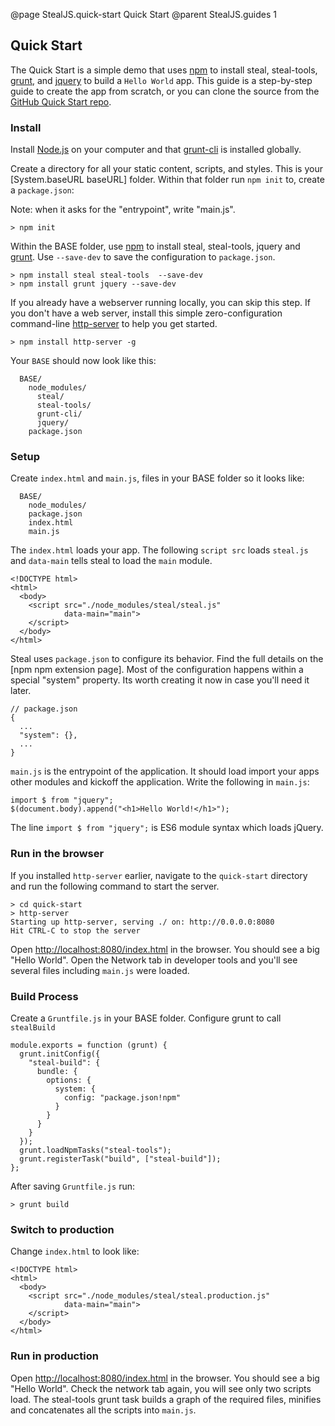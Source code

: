 @page StealJS.quick-start Quick Start
@parent StealJS.guides 1

## Quick Start

The Quick Start is a simple demo that uses [npm](https://www.npmjs.org/) to install steal, steal-tools, [grunt](http://gruntjs.com/),
and [jquery](http://jquery.com/) to build a `Hello World` app. This guide is a step-by-step guide to create the app from scratch, or you can clone the source from the [GitHub Quick Start repo](https://github.com/stealjs/quick-start).

### Install

Install [Node.js](http://nodejs.org/) on your computer and that [grunt-cli](http://gruntjs.com/getting-started) is installed globally.

Create a directory for all your static content, scripts, and styles.
This is your [System.baseURL baseURL] folder. Within that folder run `npm init` to, create a `package.json`:

Note: when it asks for the "entrypoint", write "main.js".

    > npm init

Within the BASE folder, use [npm](https://www.npmjs.org/) to install steal, steal-tools, jquery and
[grunt](http://gruntjs.com/). Use `--save-dev` to save the configuration to `package.json`.

	> npm install steal steal-tools  --save-dev
    > npm install grunt jquery --save-dev

If you already have a webserver running locally, you can skip this step. If you don't have a web server, install this simple zero-configuration command-line [http-server](https://www.npmjs.com/package/http-server) to help you get started.

    > npm install http-server -g

Your `BASE` should now look like this:

      BASE/
        node_modules/
          steal/
          steal-tools/
          grunt-cli/
          jquery/
        package.json

### Setup

Create `index.html` and `main.js`, files in your BASE folder so it looks like:

      BASE/
        node_modules/
        package.json
        index.html
        main.js

The `index.html` loads your app. The following `script src` loads `steal.js` and
`data-main` tells steal to load the `main` module.

    <!DOCTYPE html>
    <html>
      <body>
        <script src="./node_modules/steal/steal.js"
                data-main="main">
        </script>
      </body>
    </html>

Steal uses `package.json` to configure its behavior. Find the full details on
the [npm npm extension page]. Most of the configuration happens within
a special "system" property. Its worth creating it now in case you'll
need it later.

```
// package.json
{
  ...
  "system": {},
  ...
}
```


`main.js` is the entrypoint of the application. It should load import your
apps other modules and kickoff the application. Write the following in `main.js`:

    import $ from "jquery";
    $(document.body).append("<h1>Hello World!</h1>");

The line `import $ from "jquery";` is ES6 module syntax which loads jQuery.

### Run in the browser

If you installed `http-server` earlier, navigate to the `quick-start` directory and run the following command to start the server.

```
> cd quick-start
> http-server
Starting up http-server, serving ./ on: http://0.0.0.0:8080
Hit CTRL-C to stop the server
```

Open [http://localhost:8080/index.html](http://localhost:8080/index.html) in the browser. You should see a big "Hello World". Open the Network tab in developer tools and you'll see several files including `main.js` were loaded.

### Build Process

Create a `Gruntfile.js` in your BASE folder. Configure grunt to
call `stealBuild`

	module.exports = function (grunt) {
	  grunt.initConfig({
		"steal-build": {
		  bundle: {
			options: {
			  system: {
				config: "package.json!npm"
			  }
			}
		  }
		}
	  });
	  grunt.loadNpmTasks("steal-tools");
	  grunt.registerTask("build", ["steal-build"]);
	};

After saving `Gruntfile.js` run:

    > grunt build

### Switch to production

Change `index.html` to look like:

    <!DOCTYPE html>
    <html>
      <body>
        <script src="./node_modules/steal/steal.production.js"
                data-main="main">
        </script>
      </body>
    </html>

### Run in production

Open [http://localhost:8080/index.html](http://localhost:8080/index.html) in the browser. You should see a big "Hello World". Check
the network tab again, you will see only two scripts load. The steal-tools grunt task builds a graph of the required files, minifies and concatenates all the scripts into `main.js`. 
